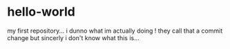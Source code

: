 # hello-world
my first repository...
i dunno what im actually doing ! they call that a commit change but sincerly i don't know what this is...
